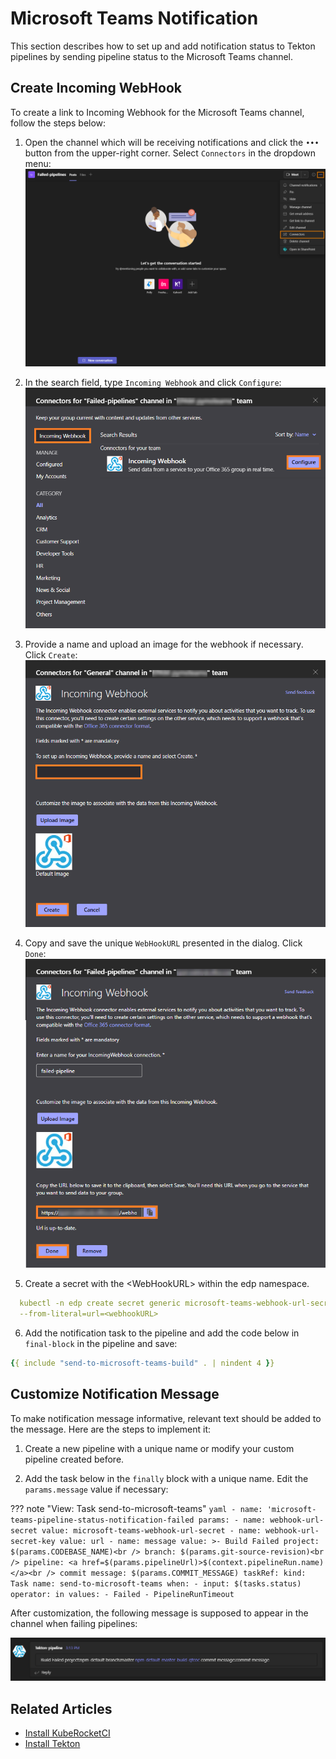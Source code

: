 # Microsoft Teams Notification

This section describes how to set up and add notification status to Tekton pipelines by sending pipeline status to the Microsoft Teams channel.

## Create Incoming WebHook

To create a link to Incoming Webhook for the Microsoft Teams channel, follow the steps below:


  1. Open the channel which will be receiving notifications and click the `•••` button from the upper-right corner. Select `Connectors` in the dropdown menu:
     ![Menu](../assets/operator-guide/ms-notification.png "Microsoft Teams menu")

  2. In the search field, type `Incoming Webhook` and click `Configure`:
     ![Connectors](../assets/operator-guide/ms-notification-con.png "Connectors")

  3. Provide a name and upload an image for the webhook if necessary. Click `Create`:
     ![Connectors setup](../assets/operator-guide/ms-notification-settings.png "Connectors setup")

  4. Copy and save the unique `WebHookURL` presented in the dialog. Click `Done`:
     ![WebhookURL](../assets/operator-guide/ms-notification-settings-done.png "WebHookURL")

  5. Create a secret with the \<WebHookURL\> within the edp namespace.

  ```yaml
    kubectl -n edp create secret generic microsoft-teams-webhook-url-secret \
    --from-literal=url=<webhookURL>
  ```

  6. Add the notification task to the pipeline and add the code below in `final-block` in the pipeline and save:

  ```yaml
  {{ include "send-to-microsoft-teams-build" . | nindent 4 }}
  ```

## Customize Notification Message

To make notification message informative, relevant text should be added to the message. Here are the steps to implement it:

1. Create a new pipeline with a unique name or modify your custom pipeline created before.

2. Add the task below in the `finally` block with a unique name. Edit the `params.message` value if necessary:

??? note "View: Task send-to-microsoft-teams"
    ```yaml
    - name: 'microsoft-teams-pipeline-status-notification-failed
      params:
      - name: webhook-url-secret
        value: microsoft-teams-webhook-url-secret
      - name: webhook-url-secret-key
        value: url
      - name: message
        value: >-
          Build Failed project: $(params.CODEBASE_NAME)<br /> branch: $(params.git-source-revision)<br /> pipeline: <a href=$(params.pipelineUrl)>$(context.pipelineRun.name)</a><br /> commit message: $(params.COMMIT_MESSAGE)
      taskRef:
        kind: Task
        name: send-to-microsoft-teams
      when:
      - input: $(tasks.status)
        operator: in
        values:
        - Failed
        - PipelineRunTimeout
    ```

After customization, the following message is supposed to appear in the channel when failing pipelines:

  ![Notification example](../assets/operator-guide/ms-notification-example.png "Notification example")

## Related Articles

* [Install KubeRocketCI](install-kuberocketci.mdx)
* [Install Tekton](install-tekton.md)
